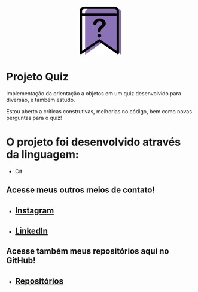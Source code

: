 
<p align="center">
<img src="https://github.com/MatheusFranciscone/projeto-quiz/blob/master/imagens-quiz/image-icon.png">
</p>

# Projeto Quiz 
Implementação da orientação a objetos em um quiz desenvolvido para diversão, e também estudo.

Estou aberto a críticas construtivas, melhorias no código, bem como novas perguntas para o quiz!
 
  # O projeto foi desenvolvido através da linguagem: 
 * C#
 
## Acesse meus outros meios de contato!

 * ## [Instagram](https://www.instagram.com/_franciscone/)
 * ## [LinkedIn](https://www.linkedin.com/in/matheus-franciscone/)
## Acesse também meus repositórios aqui no GitHub!

 * ## [Repositórios](https://github.com/MatheusFranciscone?tab=repositories)

